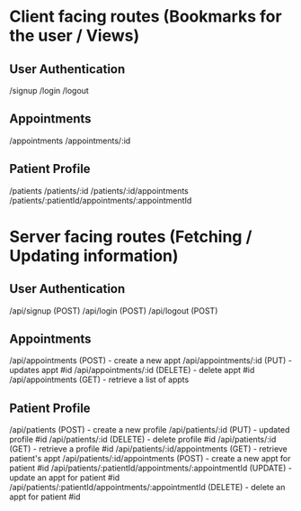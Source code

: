 # Client facing routes (Bookmarks for the user / Views)

## User Authentication

/signup
/login
/logout

## Appointments

/appointments
/appointments/:id

## Patient Profile

/patients
/patients/:id
/patients/:id/appointments
/patients/:patientId/appointments/:appointmentId

# Server facing routes (Fetching / Updating information)

## User Authentication

/api/signup (POST)
/api/login (POST)
/api/logout (POST)

## Appointments

/api/appointments (POST) - create a new appt
/api/appointments/:id (PUT) - updates appt #id
/api/appointments/:id (DELETE) - delete appt #id
/api/appointments (GET) - retrieve a list of appts

## Patient Profile

/api/patients (POST) - create a new profile
/api/patients/:id (PUT) - updated profile #id
/api/patients/:id (DELETE) - delete profile #id
/api/patients/:id (GET) - retrieve a profile #id
/api/patients/:id/appointments (GET) - retrieve patient's appt
/api/patients/:id/appointments (POST) - create a new appt for patient #id
/api/patients/:patientId/appointments/:appointmentId (UPDATE) - update an appt for patient #id
/api/patients/:patientId/appointments/:appointmentId (DELETE) - delete an appt for patient #id
